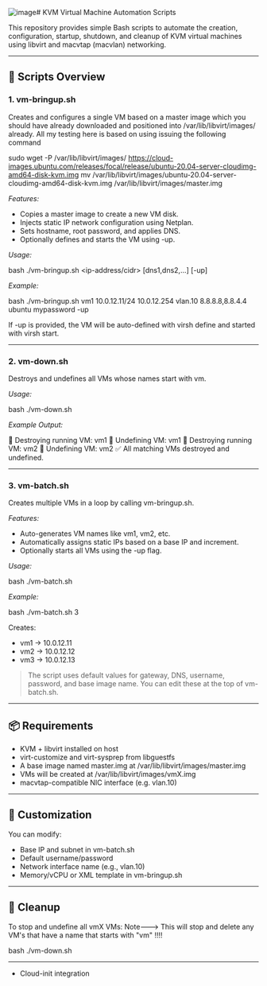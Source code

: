 ![image](https://github.com/user-attachments/assets/34fb6229-b8f9-4709-8229-959fd6f7edef)# KVM Virtual Machine Automation Scripts

This repository provides simple Bash scripts to automate the creation, configuration, startup, shutdown, and cleanup of KVM virtual machines using libvirt and macvtap (macvlan) networking.

---

## 📁 Scripts Overview

### 1. vm-bringup.sh

Creates and configures a single VM based on a master image which you should have already downloaded and positioned into /var/lib/libvirt/images/ already. All my testing here is based on using issuing the following command

sudo wget -P /var/lib/libvirt/images/ https://cloud-images.ubuntu.com/releases/focal/release/ubuntu-20.04-server-cloudimg-amd64-disk-kvm.img
mv /var/lib/libvirt/images/ubuntu-20.04-server-cloudimg-amd64-disk-kvm.img /var/lib/libvirt/images/master.img



*Features:*
- Copies a master image to create a new VM disk.
- Injects static IP network configuration using Netplan.
- Sets hostname, root password, and applies DNS.
- Optionally defines and starts the VM using -up.

*Usage:*

bash
./vm-bringup.sh <vm-name> <ip-address/cidr> <gateway> <interface> [dns1,dns2,...] <username> <password> [-up]


*Example:*

bash
./vm-bringup.sh vm1 10.0.12.11/24 10.0.12.254 vlan.10 8.8.8.8,8.8.4.4 ubuntu mypassword -up

If -up is provided, the VM will be auto-defined with virsh define and started with virsh start.

---

### 2. vm-down.sh

Destroys and undefines all VMs whose names start with vm.

*Usage:*

bash
./vm-down.sh


*Example Output:*

🛑 Destroying running VM: vm1
🧹 Undefining VM: vm1
🛑 Destroying running VM: vm2
🧹 Undefining VM: vm2
✅ All matching VMs destroyed and undefined.


---

### 3. vm-batch.sh

Creates multiple VMs in a loop by calling vm-bringup.sh.

*Features:*
- Auto-generates VM names like vm1, vm2, etc.
- Automatically assigns static IPs based on a base IP and increment.
- Optionally starts all VMs using the -up flag.

*Usage:*

bash
./vm-batch.sh <number-of-vms>


*Example:*

bash
./vm-batch.sh 3


Creates:
- vm1 → 10.0.12.11
- vm2 → 10.0.12.12
- vm3 → 10.0.12.13

> The script uses default values for gateway, DNS, username, password, and base image name. You can edit these at the top of vm-batch.sh.

---

## 📦 Requirements

- KVM + libvirt installed on host
- virt-customize and virt-sysprep from libguestfs
- A base image named master.img at /var/lib/libvirt/images/master.img
- VMs will be created at /var/lib/libvirt/images/vmX.img
- macvtap-compatible NIC interface (e.g. vlan.10)

---

## 🔧 Customization

You can modify:
- Base IP and subnet in vm-batch.sh
- Default username/password
- Network interface name (e.g., vlan.10)
- Memory/vCPU or XML template in vm-bringup.sh

---

## 🧹 Cleanup

To stop and undefine all vmX VMs: Note---> This will stop and delete any VM's that have a name that starts with "vm" !!!! 

bash
./vm-down.sh


---


- Cloud-init integration
